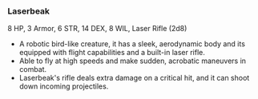 ### Laserbeak

8 HP, 3 Armor, 6 STR, 14 DEX, 8 WIL, Laser Rifle (2d8)

- A robotic bird-like creature, it has a sleek, aerodynamic body and its equipped with flight capabilities and a built-in laser rifle.
- Able to fly at high speeds and make sudden, acrobatic maneuvers in combat.
- Laserbeak's rifle deals extra damage on a critical hit, and it can shoot down incoming projectiles.

